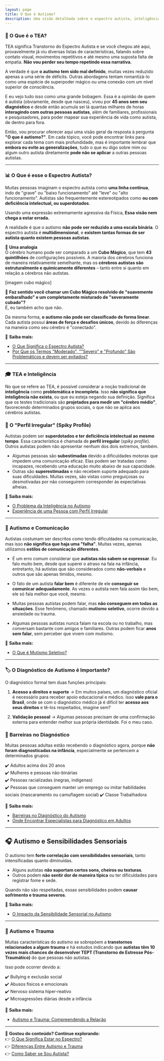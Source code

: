 ```yaml
---
layout: page
title: O Que é Autismo?
description: Uma visão detalhada sobre o espectro autista, inteligência, comunicação e identidade.
---
```


### 🧩 O Que é o TEA?

TEA significa Transtorno do Espectro Autista e se você chegou até aqui, provavelmente já viu diversas listas de características, falando sobre contato visual, movimentos repetitivos e até mesmo uma suposta falta de empatia. **Não vou perder seu tempo repetindo essa narrativa.**  

A verdade é que **o autismo tem sido mal definido**, muitas vezes reduzido apenas a uma série de déficits. Outras abordagens tentam romantizá-lo como uma espécie de superpoder mágico ou uma conexão com um nível superior de consciência.  

E eu vejo tudo isso como uma grande bobagem. Essa é a opinião de quem é autista (obviamente, desde que nasceu), viveu por **45 anos sem seu diagnóstico** e desde então acumula sei lá quantas milhares de horas  **interagindo com outras pessoas autistas**, além de familiares, profissionais e pesquisadores, para poder mapear sua experiência de vida como autista, de dentro para fora.  

Então, vou procurar oferecer aqui uma visão geral da resposta à pergunta **"O que é autismo?"**. Em cada tópico, você pode encontrar links para explorar cada tema com mais profundidade, mas é importante lembrar que **embora eu evite as generalizações**, tudo o que eu digo sobre mim ou algum outro autista diretamente **pode não se aplicar**  a outras pessoas autistas.

---

### 📊 O Que é esse o Espectro Autista?

Muitas pessoas imaginam o espectro autista como **uma linha contínua**, indo de "grave" ou "baixo funcionamento" até "leve" ou "alto funcionamento". Autistas são frequentemente estereotipados como **ou com deficiência intelectual, ou superdotados**.  

Usando uma expressão extremamente agressiva da Física, **Essa visão nem chega a estar errada.**  

A realidade é que o autismo **não pode ser reduzido a uma escala binária**. O espectro autista é **multidimensional**, e **existem tantas formas de ser autista quanto existem pessoas autistas**.  

🔹 **Uma analogia**  
O cérebro humano pode ser comparado a um **Cubo Mágico**, que tem **43 quintilhões** de configurações possíveis. A maioria dos cérebros funciona de maneira relativamente semelhante, mas os **cérebros autistas são estruturalmente e quimicamente diferentes** – tanto entre si quanto em relação a cérebros não autistas.  

[imagem cubo mágico]

🧩 **Faz sentido você chamar um Cubo Mágico resolvido de "suavemente embaralhado" e um completamente misturado de "severamente cubado"?**  
É, eu também acho que não.  

Da mesma forma, **o autismo não pode ser classificado de forma linear**. Cada autista possui **áreas de força e desafios únicos**, devido às diferenças na maneira como seu cérebro é "conectado".  

🔗 **Saiba mais:**  
- [O Que Significa o Espectro Autista?](#)  
- [Por Que os Termos "Moderado", ""Severo" e "Profundo" São Problemáticos e devem ser evitados?](#)  

---

### 🎓 TEA e Inteligência

No que se refere ao TEA, é possível considerar a noção tradicional de **inteligência** como **problemática e incompleta**.  Isso **não significa que inteligência não exista**, ou que eu esteja negando sua definição. Significa que os testes tradicionais são **projetados para medir um "cérebro médio"**, favorecendo determinados grupos sociais, o que não se aplica aos cérebros autistas.  

### 📌 O "Perfil Irregular" (Spiky Profile)  

Autistas podem ser **superdotados e ter deficiência intelectual ao mesmo tempo**. Essa característica é chamada de **perfil irregular** (*spiky profile*). Outros autistas podem não apresentar nenhum dos dois extremos, também.

- Algumas pessoas são **subestimadas** devido a dificuldades motoras que impedem uma comunicação eficaz. Elas podem ser tratadas como incapazes, recebendo uma educação muito abaixo de sua capacidade.  
- Outras são **superestimadas** e não recebem suporte adequado para suas dificuldades. Muitas vezes, são vistas como preguiçosas ou desmotivadas por não conseguirem corresponder às expectativas alheias.  

🔗 **Saiba mais:**  
- [O Problema da Inteligência no Autismo](#)  
- [Experiência de uma Pessoa com Perfil Irregular](#)  

---

### 💬 Autismo e Comunicação

Autistas costumam ser descritos como tendo dificuldades na comunicação, mas isso **não significa que haja uma "falha"**. Muitas vezes, apenas utilizamos **estilos de comunicação diferentes**.  

- É um erro comum considerar que  **autistas não sabem se expressar**. Eu falo muito bem, desde que superei o atraso na fala na infância, entretanto, há autistas que são considerados como **não-verbais** e outros que são apenas tímidos, mesmo.  

- O fato de um autista **falar bem** é diferente de ele **conseguir se comunicar adequadamente**. As vezes o autista nem fala assim tão bem, ele só fala melhor que você, mesmo.    

- Muitas pessoas autistas podem falar, mas **não conseguem em todas as situações**. Esse fenômeno, chamado **mutismo seletivo**, ocorre devido a ansiedade ou trauma.  

- Algumas pessoas autistas nunca falam na escola ou no trabalho, mas conversam bastante com amigos e familiares. Outras podem ficar **anos sem falar**, sem perceber que vivem com mutismo.  

🔗 **Saiba mais:**  
- [O Que é Mutismo Seletivo?](#)  

---

### 🏷️ O Diagnóstico de Autismo é Importante?

O diagnóstico formal tem duas funções principais:  

1. **Acesso a direitos e suporte** → Em muitos países, um diagnóstico oficial é necessário para receber apoio educacional e médico. Isso **vale para o Brasil**, onde se com o diagnóstico médico já é difícil ter **acesso aos seus direitos** e tê-los respeitados, imagine sem?  

2. **Validação pessoal** → Algumas pessoas precisam de uma confirmação externa para entender melhor sua própria identidade. Foi o meu caso.  

### 🚧 Barreiras no Diagnóstico  

Muitas pessoas adultas estão recebendo o diagnóstico agora, porque  **não foram diagnosticadas na infância**, especialmente se pertencem a determinados grupos:  

✔️ Adultos acima dos 20 anos  
✔️ Mulheres e pessoas não-binárias  
✔️ Pessoas racializadas (negras, indígenas)  
✔️ Pessoas que conseguem manter um emprego ou imitar habilidades sociais (mascaramento ou camuflagem social)
✔️ Classe Trabalhadora

🔗 **Saiba mais:**  
- [Barreiras no Diagnóstico do Autismo](#)  
- [Onde Encontrar Especialistas para Diagnóstico em Adultos](#)  

---

## 🎧 Autismo e Sensibilidades Sensoriais

O autismo tem **forte correlação com sensibilidades sensoriais**, tanto intensificadas quanto diminuídas.  

- Alguns autistas **não suportam certos sons, cheiros ou texturas**.  
- Outros podem **não sentir dor de maneira típica** ou ter dificuldades para registrar fome e sede.  

Quando não são respeitadas, essas sensibilidades podem **causar sofrimento e trauma severos**.  

🔗 **Saiba mais:**  
- [O Impacto da Sensibilidade Sensorial no Autismo](#)  

---

### 🧠 Autismo e Trauma

Muitas características do autismo se sobrepõem a **transtornos relacionados a algum trauma** e há estudos indicando que **autistas têm 10 vezes mais chances de desenvolver TEPT (Transtorno de Estresse Pós-Traumático)** do que pessoas não autistas.  

Isso pode ocorrer devido a:  

✔️ Bullying e exclusão social  
✔️ Abusos físicos e emocionais  
✔️ Nervoso sistema hiper-reativo  
✔️ Microagressões diárias desde a infância  

🔗 **Saiba mais:**  
- [Autismo e Trauma: Compreendendo a Relação](#)  

---

📌 **Gostou do conteúdo? Continue explorando:**  
👉 [O Que Significa Estar no Espectro?](#)  
👉 [Diferenças Entre Autismo e Trauma](#)  
👉 [Como Saber se Sou Autista?](#)  
